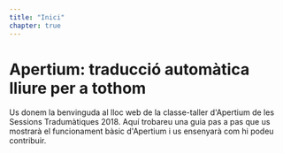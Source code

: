 ```yaml
---
title: "Inici"
chapter: true
---
```

# Apertium: traducció automàtica lliure per a tothom

Us donem la benvinguda al lloc web de la classe-taller d'Apertium de les Sessions Tradumàtiques 2018. Aquí trobareu una guia pas a pas que us mostrarà el funcionament bàsic d'Apertium i us ensenyarà com hi podeu contribuir.
